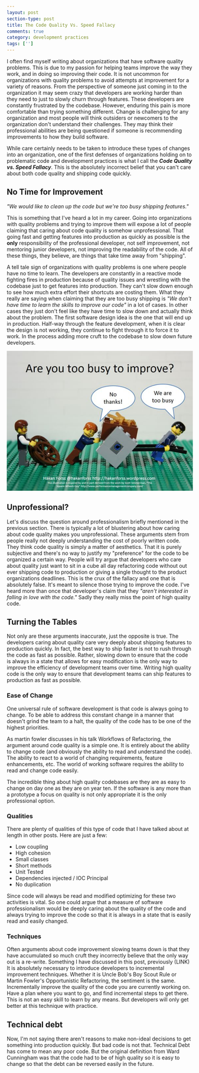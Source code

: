```yaml
---
layout: post
section-type: post
title: The Code Quality Vs. Speed Fallacy
comments: true
category: development practices
tags: ['']
---
```


I often find myself writing about organizations that have software quality problems. This is due to my passion for helping teams improve the way they work, and in doing so improving their code. It is not uncommon for organizations with quality problems to avoid attempts at improvement for a variety of reasons. From the perspective of someone just coming in to the organization it may seem crazy that developers are working harder than they need to just to slowly churn through features. These developers are constantly frustrated by the codebase. However, enduring this pain is more comfortable than trying something different. Change is challenging for any organization and most people will think outsiders or newcomers to the organization don't understand their challenges. They may think their professional abilities are being questioned if someone is recommending improvements to how they build software.  

While care certainly needs to be taken to introduce these types of changes into an organization, one of the first defenses of organizations holding on to problematic code and development practices is what I call the __*Code Quality vs. Speed Fallacy*__. This is the absolutely incorrect belief that you can't care about both code quality and shipping code quickly.

## No Time for Improvement

*"We would like to clean up the code but we're too busy shipping features."*

 This is something that I've heard a lot in my career. Going into
organizations with quality problems and trying to improve them will expose a lot of people claiming that caring about code quality is somehow
unprofessional. That going fast and getting features into production as quickly as possible is the **only** responsibility of the professional developer, not self improvement, not mentoring junior developers, not improving the readability of the code. All of these things, they believe, are things that take time away from "shipping".


A tell tale sign of organizations with quality problems is one where people have no time to learn. The developers are constantly in a reactive mode fighting fires in production because of quality issues and wrestling with the codebase just to get features into production. They can't slow down enough to see how much extra effort their shortcuts are costing them. What they really are saying when claiming that they are too busy shipping is *"We don't have time to learn the skills to improve our code"* in a lot of cases. In other cases they just don't feel like they have time to slow down and actually think about the problem. The first software design idea is the one that will end up in production. Half-way through the feature development, when it is clear the design is not working, they continue to fight through it to force it to work. In the process adding more cruft to the codebase to slow down future developers.

<img src="/img/lego.jpg" class="img-responsive" />

## Unprofessional?

Let's discuss the question around professionalism briefly mentioned in the previous section. There is typically a lot of blustering about how caring about code quality makes you unprofessional. These arguments stem from people really not deeply understanding the cost of poorly written code. They think code quality is simply a matter of aesthetics. That it is purely subjective and there's no way to justify my "preference" for the code to be organized a certain way. People will try argue that developers who care about quality just want to sit in a cube all day refactoring code without out ever shipping code to production or giving a single thought to the product organizations deadlines. This is the crux of the fallacy and one that is absolutely false. It's meant to silence those trying to improve the code. I've heard more than once that developer's claim that they *"aren't interested in falling in love with the code."* Sadly they really miss the point of high quality code.

## Turning the Tables

Not only are these arguments inaccurate, just the opposite is true. The developers caring about quality care very deeply about shipping features to production quickly. In fact, the best way to ship faster is not to rush through the code as fast as possible. Rather, slowing down to ensure that the code is always in a state that allows for easy modification is the only way to improve the efficiency of development teams over time. Writing high quality code is the only way to ensure that development teams can ship features to production as fast as possible.

### Ease of Change

One universal rule of software development is that code is always going to change. To be able to address this constant change in a manner that doesn't grind the team to a halt, the quality of the code has to be one of the highest priorities.

As martin fowler discusses in his talk Workflows of Refactoring, the argument around code quality is a simple one. It is entirely about the ability to change code (and obviously the ability to read and understand the code). The ability to react to a world of changing requirements, feature enhancements, etc. The world of working software requires the ability to read and change code easily.

The incredible thing about high quality codebases are they are as easy to change on day one as they are on year ten. If the software is any more than a prototype a focus on quality is not only appropriate it is the only professional option.  

### Qualities

There are plenty of qualities of this type of code that I have talked about at length in other posts.  Here are just a few:
* Low coupling
* High cohesion
* Small classes
* Short methods
* Unit Tested
* Dependencies injected / IOC Principal
* No duplication

Since code will always be read and modified optimizing for these two activities is vital. So one could argue that a measure of software professionalism would be deeply caring about the quality of the code and always trying to improve the code so that it is always in a state that is easily read and easily changed.

### Techniques

Often arguments about code improvement slowing teams down is that they have accumulated so much cruft they incorrectly believe that the only way out is a re-write. Something I have discussed in this post, previously (LINK)
It is absolutely necessary to introduce developers to incremental improvement techniques. Whether it is Uncle Bob's Boy Scout Rule or Martin Fowler's Opportunistic Refactoring, the sentiment is the same. Incrementally improve the quality of the code you are currently working on. Have a plan where you want to go, and find incremental steps to get there. This is not an easy skill to learn by any means. But developers will only get better at this technique with practice.

## Technical debt
Now, I'm not saying there aren't reasons to make non-ideal decisions to get something into production quickly. But bad code is not that. Technical Debt has come to mean any poor code. But the original definition from Ward Cunningham was that the code had to be of high quality so it is easy to change so that the debt can be reversed easily in the future.

